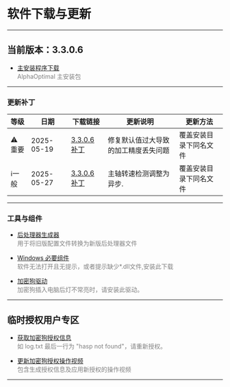 # 软件下载与更新

---

## 当前版本：3.3.0.6

- [主安装程序下载](download/AlphaOptimalSetup.rar)  
  <span style="color:gray;">AlphaOptimal 主安装包</span>

---

### 更新补丁

| 等级   | 日期         | 下载链接                                         | 更新说明                                               | 更新方法                   |
|--------|--------------|-------------------------------------------------|--------------------------------------------------------|----------------------------|
| ⚠️重要 | 2025-05-19   | [3.3.0.6补丁](download/AlphaOptimal-3.3.0.6-patch20250519.rar)  | 修复默认值过大导致的加工精度丢失问题   | 覆盖安装目录下同名文件     |
| ℹ️一般 | 2025-05-27 | [3.3.0.6补丁](download/AlphaOptimal-3.3.0.6-主轴检测.rar) | 主轴转速检测调整为异步. | 覆盖安装目录下同名文件 |

---

### 工具与组件

- [后处理器生成器](download/Generator.rar)  
  <span style="color:gray;">用于将旧版配置文件转换为新版后处理器文件</span>

- [Windows 必要组件](download/VC_redist.x64.rar)  
  <span style="color:gray;">软件无法打开且无提示，或者提示缺少*.dll文件,安装此下载</span>

- [加密狗驱动](download/HASPUserSetup%20v9.15.rar)  
  <span style="color:gray;">加密狗插入电脑后灯不常亮时，请安装此驱动。</span>

---

## 临时授权用户专区

- [获取加密狗授权信息](download/RUS_TXKQM.rar)  
  <span style="color:gray;">如 log.txt 最后一行为 "hasp not found"，请重新授权。</span>

- [更新加密狗授权操作视频](download/更新加密狗授权操作.rar)  
  <span style="color:gray;">包含生成授权信息及应用新授权的操作视频</span>

---
